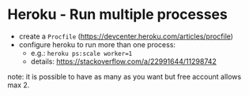 

# Heroku - Run multiple processes

- create a `Procfile` (https://devcenter.heroku.com/articles/procfile)
- configure heroku to run more than one process:
  - e.g.: `heroku ps:scale worker=1`
  - details: https://stackoverflow.com/a/22991644/11298742

note: it is possible to have as many as you want but free account allows max 2.

